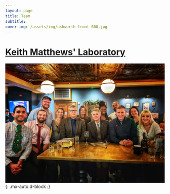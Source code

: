 ```yaml
---
layout: page
title: Team
subtitle: 
cover-img: /assets/img/ashworth-front-600.jpg
---
```


# [Keith Matthews' Laboratory](https://matthews.bio.ed.ac.uk/index.htm) 

![Team picture 2021](/assets/img/team.jpeg){: .mx-auto.d-block :}
